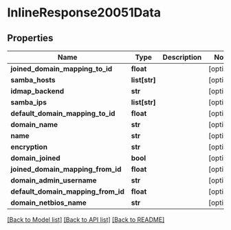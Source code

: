# InlineResponse20051Data

## Properties
Name | Type | Description | Notes
------------ | ------------- | ------------- | -------------
**joined_domain_mapping_to_id** | **float** |  | [optional] 
**samba_hosts** | **list[str]** |  | [optional] 
**idmap_backend** | **str** |  | [optional] 
**samba_ips** | **list[str]** |  | [optional] 
**default_domain_mapping_to_id** | **float** |  | [optional] 
**domain_name** | **str** |  | [optional] 
**name** | **str** |  | [optional] 
**encryption** | **str** |  | [optional] 
**domain_joined** | **bool** |  | [optional] 
**joined_domain_mapping_from_id** | **float** |  | [optional] 
**domain_admin_username** | **str** |  | [optional] 
**default_domain_mapping_from_id** | **float** |  | [optional] 
**domain_netbios_name** | **str** |  | [optional] 

[[Back to Model list]](../README.md#documentation-for-models) [[Back to API list]](../README.md#documentation-for-api-endpoints) [[Back to README]](../README.md)

